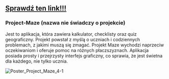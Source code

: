 ## [Sprawdź ten link!!!](https://lukaszsuchan.github.io/)

### Project-Maze (nazwa nie świadczy o projekcie)

Jest to aplikacja, która zawiera kalkulator, checklisty oraz quiz geograficzny. Projekt powstał z myślą o uczniach i codziennych problemach, z jakimi muszą się zmagać. Projekt Maze wychodzi naprzeciw oczekiwaniom i oferuje pomoc na różnych płaczszyznach. Aplikacja posiada prosty i przejrzysty interfejs graficzny, co sprawia, że jest świetna dla każdego, nie tylko ucznia.

![Poster_Project_Maze_4-1](https://user-images.githubusercontent.com/72690612/102531752-220c2400-40a3-11eb-81ab-a0f8ec8d142c.jpg)
